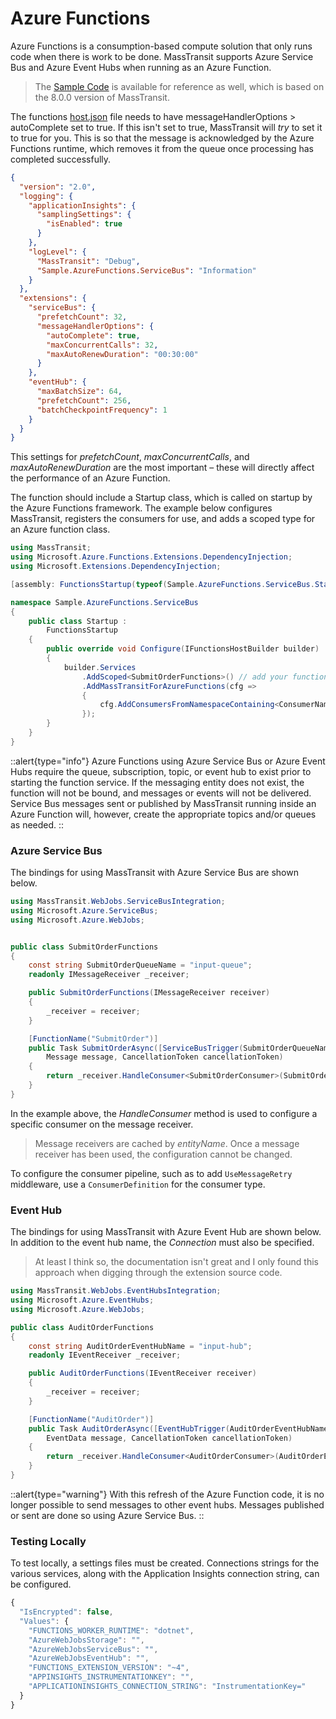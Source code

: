 # Azure Functions

Azure Functions is a consumption-based compute solution that only runs code when there is work to be done. MassTransit supports Azure Service Bus and Azure Event Hubs when running as an Azure Function.

> The [Sample Code](https://github.com/MassTransit/Sample-AzureFunction) is available for reference as well, which is based on the 8.0.0 version of MassTransit.

The functions [host.json](https://docs.microsoft.com/en-us/azure/azure-functions/functions-bindings-service-bus-trigger?tabs=csharp) file needs to have messageHandlerOptions > autoComplete set to true. If this isn't set to true, MassTransit will _try_ to set it to true for you. This is so that the message is acknowledged by the Azure Functions runtime, which removes it from the queue once processing has completed successfully.

```json
{
  "version": "2.0",
  "logging": {
    "applicationInsights": {
      "samplingSettings": {
        "isEnabled": true
      }
    },
    "logLevel": {
      "MassTransit": "Debug",
      "Sample.AzureFunctions.ServiceBus": "Information"
    }
  },
  "extensions": {
    "serviceBus": {
      "prefetchCount": 32,
      "messageHandlerOptions": {
        "autoComplete": true,
        "maxConcurrentCalls": 32,
        "maxAutoRenewDuration": "00:30:00"
      }
    },
    "eventHub": {
      "maxBatchSize": 64,
      "prefetchCount": 256,
      "batchCheckpointFrequency": 1
    }
  }
}
```

This settings for _prefetchCount_, _maxConcurrentCalls_, and _maxAutoRenewDuration_ are the most important – these will directly affect the performance of an Azure Function.

The function should include a Startup class, which is called on startup by the Azure Functions framework. The example below configures MassTransit, registers the consumers for use, and adds a scoped type for an Azure function class.

```csharp
using MassTransit;
using Microsoft.Azure.Functions.Extensions.DependencyInjection;
using Microsoft.Extensions.DependencyInjection;

[assembly: FunctionsStartup(typeof(Sample.AzureFunctions.ServiceBus.Startup))]

namespace Sample.AzureFunctions.ServiceBus
{
    public class Startup :
        FunctionsStartup
    {
        public override void Configure(IFunctionsHostBuilder builder)
        {
            builder.Services
                .AddScoped<SubmitOrderFunctions>() // add your functions as scoped
                .AddMassTransitForAzureFunctions(cfg =>
                {
                    cfg.AddConsumersFromNamespaceContaining<ConsumerNamespace>();
                });
        }
    }
}

```

::alert{type="info"}
Azure Functions using Azure Service Bus or Azure Event Hubs require the queue, subscription, topic, or event hub to exist prior to starting the function service. If the messaging entity does not exist, the function will not be bound, and messages or events will not be delivered. Service Bus messages sent or published by MassTransit running inside an Azure Function will, however, create the appropriate topics and/or queues as needed.
::

### Azure Service Bus

The bindings for using MassTransit with Azure Service Bus are shown below.

```csharp
using MassTransit.WebJobs.ServiceBusIntegration;
using Microsoft.Azure.ServiceBus;
using Microsoft.Azure.WebJobs;


public class SubmitOrderFunctions
{
    const string SubmitOrderQueueName = "input-queue";
    readonly IMessageReceiver _receiver;

    public SubmitOrderFunctions(IMessageReceiver receiver)
    {
        _receiver = receiver;
    }

    [FunctionName("SubmitOrder")]
    public Task SubmitOrderAsync([ServiceBusTrigger(SubmitOrderQueueName)]
        Message message, CancellationToken cancellationToken)
    {
        return _receiver.HandleConsumer<SubmitOrderConsumer>(SubmitOrderQueueName, message, cancellationToken);
    }
}
```

In the example above, the _HandleConsumer_ method is used to configure a specific consumer on the message receiver.

> Message receivers are cached by _entityName_. Once a message receiver has been used, the configuration cannot be changed. 

To configure the consumer pipeline, such as to add `UseMessageRetry` middleware, use a `ConsumerDefinition` for the consumer type.

### Event Hub

The bindings for using MassTransit with Azure Event Hub are shown below. In addition to the event hub name, the _Connection_ must also be specified.

> At least I think so, the documentation isn't great and I only found this approach when digging through the extension source code.

```csharp
using MassTransit.WebJobs.EventHubsIntegration;
using Microsoft.Azure.EventHubs;
using Microsoft.Azure.WebJobs;

public class AuditOrderFunctions
{
    const string AuditOrderEventHubName = "input-hub";
    readonly IEventReceiver _receiver;

    public AuditOrderFunctions(IEventReceiver receiver)
    {
        _receiver = receiver;
    }

    [FunctionName("AuditOrder")]
    public Task AuditOrderAsync([EventHubTrigger(AuditOrderEventHubName, Connection = "AzureWebJobsEventHub")]
        EventData message, CancellationToken cancellationToken)
    {
        return _receiver.HandleConsumer<AuditOrderConsumer>(AuditOrderEventHubName, message, cancellationToken);
    }
}
```

::alert{type="warning"}
With this refresh of the Azure Function code, it is no longer possible to send messages to other event hubs. Messages published or sent are done so using Azure Service Bus.
::

### Testing Locally

To test locally, a settings files must be created. Connections strings for the various services, along with the Application Insights connection string, can be configured.

```js
{
  "IsEncrypted": false,
  "Values": {
    "FUNCTIONS_WORKER_RUNTIME": "dotnet",
    "AzureWebJobsStorage": "",
    "AzureWebJobsServiceBus": "",
    "AzureWebJobsEventHub": "",
    "FUNCTIONS_EXTENSION_VERSION": "~4",
    "APPINSIGHTS_INSTRUMENTATIONKEY": "",
    "APPLICATIONINSIGHTS_CONNECTION_STRING": "InstrumentationKey="
  }
}

````

